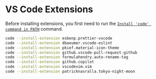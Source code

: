 # VS Code Extensions

Before installing extensions, you first need to run the [`Install 'code' command
in PATH`](https://code.visualstudio.com/docs/setup/mac#_launching-from-the-command-line) 
command.

```bash
code --install-extension esbenp.prettier-vscode
code --install-extension dbaeumer.vscode-eslint
code --install-extension pkief.material-icon-theme
code --install-extension github.vscode-pull-request-github
code --install-extension formulahendry.auto-rename-tag
code --install-extension github.copilot
code --install-extension vscodevim.vim
code --install-extension patricknasralla.tokyo-night-moon
```
